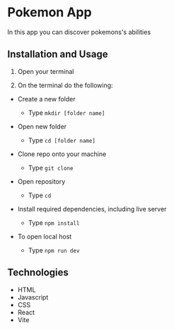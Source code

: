 # Pokemon App

In this app you can discover pokemons's abilities

## Installation and Usage

1. Open your terminal

2. On the terminal do the following:

- Create a new folder
   - Type `mkdir [folder name]`

- Open new folder  
   - Type `cd [folder name]`

- Clone repo onto your machine
   - Type `git clone  `

- Open repository 
   - Type `cd  `

- Install required dependencies, including live server 
   - Type `npm install`

- To open local host
   - Type `npm run dev`

## Technologies
- HTML
- Javascript
- CSS
- React
- Vite 
